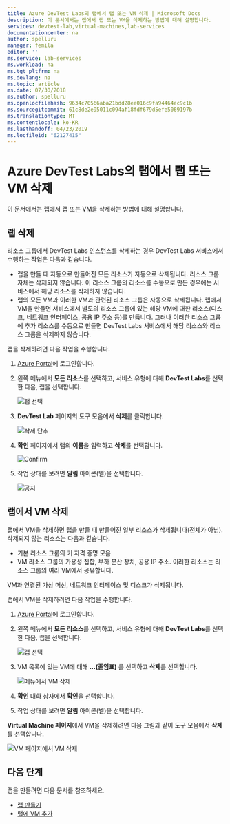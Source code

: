 ```yaml
---
title: Azure DevTest Labs의 랩에서 랩 또는 VM 삭제 | Microsoft Docs
description: 이 문서에서는 랩에서 랩 또는 VM을 삭제하는 방법에 대해 설명합니다.
services: devtest-lab,virtual-machines,lab-services
documentationcenter: na
author: spelluru
manager: femila
editor: ''
ms.service: lab-services
ms.workload: na
ms.tgt_pltfrm: na
ms.devlang: na
ms.topic: article
ms.date: 07/30/2018
ms.author: spelluru
ms.openlocfilehash: 9634c70566aba21bdd28ee016c9fa94464ec9c1b
ms.sourcegitcommit: 61c8de2e95011c094af18fdf679d5efe5069197b
ms.translationtype: MT
ms.contentlocale: ko-KR
ms.lasthandoff: 04/23/2019
ms.locfileid: "62127415"
---
```

# <a name="delete-a-lab-or-vm-in-a-lab-in-azure-devtest-labs"></a>Azure DevTest Labs의 랩에서 랩 또는 VM 삭제
이 문서에서는 랩에서 랩 또는 VM을 삭제하는 방법에 대해 설명합니다.

## <a name="delete-a-lab"></a>랩 삭제
리소스 그룹에서 DevTest Labs 인스턴스를 삭제하는 경우 DevTest Labs 서비스에서 수행하는 작업은 다음과 같습니다. 

- 랩을 만들 때 자동으로 만들어진 모든 리소스가 자동으로 삭제됩니다. 리소스 그룹 자체는 삭제되지 않습니다. 이 리소스 그룹의 리소스를 수동으로 만든 경우에는 서비스에서 해당 리소스를 삭제하지 않습니다. 
- 랩의 모든 VM과 이러한 VM과 관련된 리소스 그룹은 자동으로 삭제됩니다. 랩에서 VM을 만들면 서비스에서 별도의 리소스 그룹에 있는 해당 VM에 대한 리소스(디스크, 네트워크 인터페이스, 공용 IP 주소 등)를 만듭니다. 그러나 이러한 리소스 그룹에 추가 리소스를 수동으로 만들면 DevTest Labs 서비스에서 해당 리소스와 리소스 그룹을 삭제하지 않습니다. 

랩을 삭제하려면 다음 작업을 수행합니다. 

1. [Azure Portal](https://portal.azure.com)에 로그인합니다.
2. 왼쪽 메뉴에서 **모든 리소스**를 선택하고, 서비스 유형에 대해 **DevTest Labs**를 선택한 다음, 랩을 선택합니다.

    ![랩 선택](media/devtest-lab-delete-lab-vm/select-lab.png)
3. **DevTest Lab** 페이지의 도구 모음에서 **삭제**를 클릭합니다. 

    ![삭제 단추](media/devtest-lab-delete-lab-vm/delete-button.png)
4. **확인** 페이지에서 랩의 **이름**을 입력하고 **삭제**를 선택합니다. 

    ![Confirm](media/devtest-lab-delete-lab-vm/confirm-delete.png)
5. 작업 상태를 보려면 **알림** 아이콘(벨)을 선택합니다. 

    ![공지](media/devtest-lab-delete-lab-vm/delete-status.png)

 
## <a name="delete-a-vm-in-a-lab"></a>랩에서 VM 삭제
랩에서 VM을 삭제하면 랩을 만들 때 만들어진 일부 리소스가 삭제됩니다(전체가 아님). 삭제되지 않는 리소스는 다음과 같습니다. 

-   기본 리소스 그룹의 키 자격 증명 모음
-   VM 리소스 그룹의 가용성 집합, 부하 분산 장치, 공용 IP 주소. 이러한 리소스는 리소스 그룹의 여러 VM에서 공유합니다. 

VM과 연결된 가상 머신, 네트워크 인터페이스 및 디스크가 삭제됩니다. 

랩에서 VM을 삭제하려면 다음 작업을 수행합니다. 

1. [Azure Portal](https://portal.azure.com)에 로그인합니다.
2. 왼쪽 메뉴에서 **모든 리소스**를 선택하고, 서비스 유형에 대해 **DevTest Labs**를 선택한 다음, 랩을 선택합니다.

    ![랩 선택](media/devtest-lab-delete-lab-vm/select-lab.png)
3. VM 목록에 있는 VM에 대해 **...(줄임표)** 를 선택하고 **삭제**를 선택합니다. 

    ![메뉴에서 VM 삭제](media/devtest-lab-delete-lab-vm/delete-vm-menu-in-list.png)
4. **확인** 대화 상자에서 **확인**을 선택합니다. 
5. 작업 상태를 보려면 **알림** 아이콘(벨)을 선택합니다. 

**Virtual Machine 페이지**에서 VM을 삭제하려면 다음 그림과 같이 도구 모음에서 **삭제**를 선택합니다.

![VM 페이지에서 VM 삭제](media/devtest-lab-delete-lab-vm/delete-from-vm-page.png) 


## <a name="next-steps"></a>다음 단계
랩을 만들려면 다음 문서를 참조하세요. 

- [랩 만들기](devtest-lab-create-lab.md)
- [랩에 VM 추가](devtest-lab-add-vm.md)